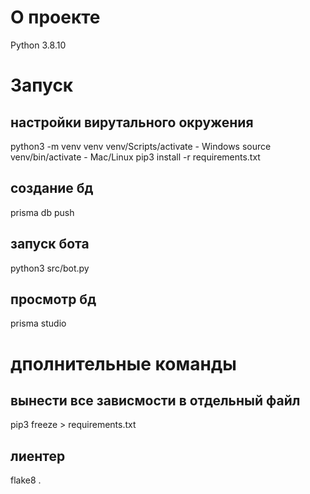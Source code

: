 # О проекте
Python 3.8.10

# Запуск
## настройки вирутального окружения

python3 -m venv venv 
venv/Scripts/activate - Windows
source venv/bin/activate - Mac/Linux
pip3 install -r requirements.txt

## создание бд
prisma db push

## запуск бота
python3 src/bot.py

## просмотр бд
prisma studio

# дполнительные команды
## вынести все зависмости в отдельный файл
pip3 freeze > requirements.txt
## лиентер
flake8 .
